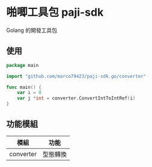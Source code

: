 # 啪唧工具包 paji-sdk

Golang 的開發工具包

## 使用

```go
package main

import "github.com/marco79423/paji-sdk.go/converter"

func main() {
	var i = 0
	var j *int = converter.ConvertIntToIntRef(i)
}
```

## 功能模組

| 模組        | 功能           |
|-------------|----------------|
| converter    | 型態轉換 |
